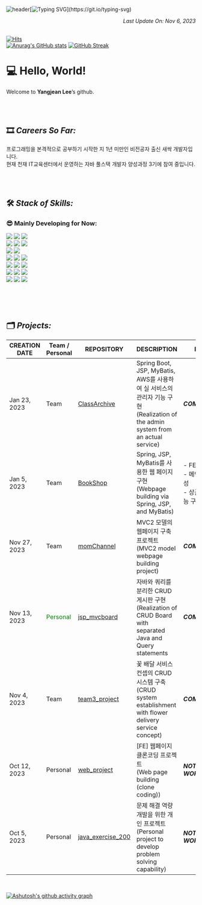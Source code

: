 ![header](https://capsule-render.vercel.app/api?type=waving&color=5c8ebb&text=&animation=twinkling&height=80)[![Typing SVG](https://readme-typing-svg.demolab.com?font=Tourney&weight=500&size=45&duration=3500&pause=3&color=1d467d&center=false&vCenter=false&multiline=true&repeat=true&width=1000&height=100&lines=Posse+vident+et+possunt.)](https://git.io/typing-svg)
*<div align=right> Last Update On: Nov 6, 2023 </div>* <br>

[![Hits](https://hits.seeyoufarm.com/api/count/incr/badge.svg?url=https%3A%2F%2Fgithub.com%2Flzynee%2Fhit-counter&count_bg=%234AC7D5&title_bg=%23555555&icon=&icon_color=%23E7E7E7&title=hits&edge_flat=false)](https://hits.seeyoufarm.com)<br>
[![Anurag's GitHub stats](https://github-readme-stats.vercel.app/api?username=lzynee&hide=contribs&hide_rank=true&theme=shadow_blue&height=195)](https://github.com/anuraghazra/github-readme-stats) 
[![GitHub Streak](https://streak-stats.demolab.com?user=Lzynee&theme=iceberg&hide_border=true&date_format=M%20j%5B%2C%20Y%5D)](https://git.io/streak-stats)


# 💻 Hello, World!

Welcome to **Yangjean Lee**’s github.
<br><br><br><br>



## 🎞️ *Careers So Far:*

프로그래밍을 본격적으로 공부하기 시작한 지 1년 미만인 비전공자 출신 새싹 개발자입니다.<br>
현재 천재 IT교육센터에서 운영하는 자바 풀스택 개발자 양성과정 3기에 참여 중입니다.
<br><br><br><br>



## 🛠️ *Stack of Skills:* 

### 😎 Mainly Developing for Now:

<div>  
  
  <img src="https://img.shields.io/badge/css3-1572B6?style=for-the-badge&logo=css3&logoColor=white"/>
  <img src="https://img.shields.io/badge/JSP-000000?style=for-the-badge&logo=jsp&logoColor=white"/>
  <img src="https://img.shields.io/badge/html5-E34F26?style=for-the-badge&logo=html5&logoColor=white"/>

  <br>
  <img src="https://img.shields.io/badge/javascript-F7DF1E?style=for-the-badge&logo=javascript&logoColor=black"/>
  <img src="https://img.shields.io/badge/node.js-339933?style=for-the-badge&logo=nodedotjs&logoColor=white"/>   
  <img src="https://img.shields.io/badge/react-61DAFB?style=for-the-badge&logo=react&logoColor=white"/>

  <br>
  <img src="https://img.shields.io/badge/Bootstrap-7952B3?style=for-the-badge&logo=bootstrap&logoColor=white"/>
  <img src="https://img.shields.io/badge/jQuery-0769AD?style=for-the-badge&logo=jquery&logoColor=white"/>

  <br>  
  <img src="https://img.shields.io/badge/java-007396?style=for-the-badge&logo=java&logoColor=white"/>
  <img src="https://img.shields.io/badge/spring-6DB33F?style=for-the-badge&logo=spring&logoColor=white"/>
  <img src="https://img.shields.io/badge/springboot-6DB33F?style=for-the-badge&logo=springboot&logoColor=white"/>

  <br>
  <img src="https://img.shields.io/badge/mysql-4479A1?style=for-the-badge&logo=mysql&logoColor=white"> 
  <img src="https://img.shields.io/badge/mariaDB-003545?style=for-the-badge&logo=mariaDB&logoColor=white">
  <img src="https://img.shields.io/badge/DBeaver-382923?style=for-the-badge&logo=dbeaver&logoColor=white">

  <br>
  <img src="https://img.shields.io/badge/IntelliJ-000000?style=for-the-badge&logo=IntelliJ+Idea&logoColor=white"/>
  <img src="https://img.shields.io/badge/eclipse ide-2c2255?style=for-the-badge&logo=eclipseide&logoColor=white">
  <img src="https://img.shields.io/badge/visual studio code-007acc?style=for-the-badge&logo=visualstudiocode&logoColor=white"/>
  
  <br>
  <img src="https://img.shields.io/badge/git-F05032?style=for-the-badge&logo=git&logoColor=white">
  <img src="https://img.shields.io/badge/GitKraken-179287?style=for-the-badge&logo=gitkraken&logoColor=white">
  <img src="https://img.shields.io/badge/Sourcetree-0052CC?style=for-the-badge&logo=sourcetree&logoColor=white">   
</div>
<br><br><br><br>


## 🗂️ *Projects:*

| CREATION DATE | Team / Personal | REPOSITORY | DESCRIPTION | ROLE |
| --- | --- | --- | --- | --- |
| Jan 23, 2023 | Team | [ClassArchive](https://github.com/ChunjaeBookShop/ClassArchive) | Spring Boot, JSP, MyBatis, AWS를 사용하여 실 서비스의 관리자 기능 구현<br>(Realization of the admin system from an actual service) | <b>*COMPLETED*</b> | 
| Jan 5, 2023 | Team | [BookShop](https://github.com/ChunjaeBookShop/CHACK-IT) | Spring, JSP, MyBatis를 사용한 웹 페이지 구현<br>(Webpage building via Spring, JSP, and MyBatis) | - FE 구현<br>- 메인 화면 구성<br>- 상품 상세 기능 구현 | 
| Nov 27, 2023 | Team | [momChannel](https://github.com/ChunjaeMomCh/MomChannel) | MVC2 모델의 웹페이지 구축 프로젝트<br>(MVC2 model webpage building project) | <b>*COMPLETED*</b> |
| Nov 13, 2023 | <span style="color: green">Personal</span> | [jsp_mvcboard](https://github.com/Lzynee/jsp_mvcboard) | 자바와 쿼리를 분리한 CRUD 게시판 구현<br>(Realization of CRUD Board with separated Java and Query statements | <b>*COMPLETED*</b> |
| Nov 4, 2023 | Team | [team3_project](https://github.com/Lzynee/team3_project) | 꽃 배달 서비스 컨셉의 CRUD 시스템 구축<br>(CRUD system establishment with flower delivery service concept) | <b>*COMPLETED*</b> |
| Oct 12, 2023 | Personal | [web_project](https://github.com/Lzynee/web_project.git) | [FE] 웹페이지 클론코딩 프로젝트<br>(Web page building (clone coding)) | <b>*NOT WORKING*</b> |
| Oct 5, 2023 | Personal | [java_exercise_200](https://github.com/Lzynee/java_exercise_200.git) | 문제 해결 역량 개발을 위한 개인 프로젝트<br>(Personal project to develop problem solving capability) | <b>*NOT WORKING*</b> |

<br>

[![Ashutosh's github activity graph](https://github-readme-activity-graph.vercel.app/graph?username=lzynee&theme=github-dark-dimmed)](https://github.com/ashutosh00710/github-readme-activity-graph)
